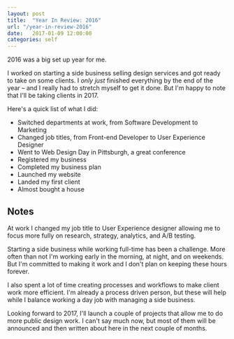 ```yaml
---
layout: post
title:  "Year In Review: 2016"
url: "/year-in-review-2016"
date:   2017-01-09 12:00:00
categories: self
---
```


2016 was a big set up year for me. 

I worked on starting a side business selling design services and got ready to take on some clients. I *only just* finished everything by the end of the year – and I really had to stretch myself to get it done. But I'm happy to note that I'll be taking clients in 2017.

Here's a quick list of what I did: 

* Switched departments at work, from Software Development to Marketing
* Changed job titles, from Front-end Developer to User Experience Designer
* Went to Web Design Day in Pittsburgh, a great conference
* Registered my business
* Completed my business plan
* Launched my website
* Landed my first client
* Almost bought a house

## Notes  

At work I changed my job title to User Experience designer allowing me to focus more fully on research, strategy, analytics, and A/B testing.

Starting a side business while working full-time has been a challenge. More often than not I'm working early in the morning, at night, and on weekends. But I'm committed to making it work and I don't plan on keeping these hours forever.

I also spent a lot of time creating processes and workflows to make client work more efficient. I'm already a process driven person, but these will help while I balance working a day job with managing a side business.  

Looking forward to 2017, I'll launch a couple of projects that allow me to do more public design work. I can't say much now, but most of them will be announced and then written about here in the next couple of months.


